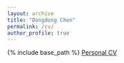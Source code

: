 ```yaml
---
layout: archive
title: "Dongdong Chen"
permalink: /cv/
author_profile: true
---
```




{% include base_path %}
<a href="http://DongDChen.github.io/images/profile.png" target="_blank">Personal CV</a>
